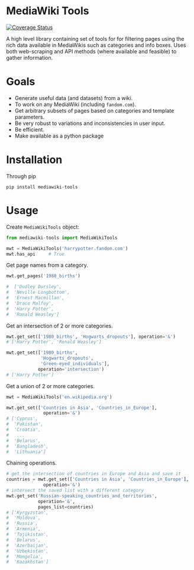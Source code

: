 # MediaWiki Tools

[![Coverage Status](https://coveralls.io/repos/github/nick-robo/MediaWiki-Tools/badge.svg?branch=main)](https://coveralls.io/github/nick-robo/MediaWiki-Tools?branch=main)

A high level library containing set of tools for for filtering pages using the rich data available in MediaWikis such as categories and info boxes. Uses both web-scraping and API methods (where available and feasible) to gather information.

# Goals

- Generate useful data (and datasets) from a wiki.
- To work on any MediaWiki (including `fandom.com`).
- Get arbitrary subsets of pages based on categories and template parameters.
- Be very robust to variations and inconsistencies in user input.
- Be efficient.
- Make available as a python package

# Installation

Through pip

```
pip install mediawiki-tools
```

# Usage

Create `MediaWikiTools` object:

```python
from mediawiki-tools import MediaWikiTools

mwt = MediaWikiTools('harrypotter.fandom.com')
mwt.has_api     # True
```

Get page names from a category.

```python
mwt.get_pages('1980_births')

#  ['Dudley Dursley',
#  'Neville Longbottom',
#  'Ernest Macmillan',
#  'Draco Malfoy',
#  'Harry Potter',
#  'Ronald Weasley']
```

Get an intersection of 2 or more categories.

```python
mwt.get_set(['1980_births', 'Hogwarts_dropouts'], operation='&')
# ['Harry Potter', 'Ronald Weasley']

mwt.get_set(['1980_births', 
             'Hogwarts_dropouts', 
             'Green-eyed_individuals'], 
            operation='intersection')
# ['Harry Potter']
```

Get a union of 2 or more categories.

```python
mwt = MediaWikiTools('en.wikipedia.org')

mwt.get_set(['Countries in Asia', 'Countries_in_Europe'],
	          operation='&')
# ['Cyprus',
#  'Pakistan',
#  'Croatia',
#   ...
#  'Belarus',
#  'Bangladesh',
#  'Lithuania']
```

Chaining operations.

```python
# get the intersection of countries in Europe and Asia and save it
countries = mwt.get_set(['Countries in Asia', 'Countries_in_Europe'],
	          operation='&')
# intersect the saved list with a different category
mwt.get_set('Russian-speaking_countries_and_territories', 
            operation='&', 
            pages_list=countries)
# ['Kyrgyzstan',
#  'Moldova',
#  'Russia',
#  'Armenia',
#  'Tajikistan',
#  'Belarus',
#  'Azerbaijan',
#  'Uzbekistan',
#  'Mongolia',
#  'Kazakhstan']
```